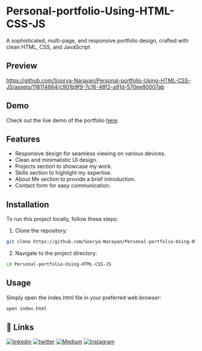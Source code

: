 
# Personal-portfolio-Using-HTML-CSS-JS


A sophisticated, multi-page, and responsive portfolio design, crafted with clean HTML, CSS, and JavaScript

## Preview

https://github.com/Soorya-Narayan/Personal-portfolio-Using-HTML-CSS-JS/assets/118114664/c901b9f9-7c16-48f2-a91d-570ee80007ab
## Demo


Check out the live demo of the portfolio [here](https://sooryeah.netlify.app/).
## Features

- Responsive design for seamless viewing on various devices.
- Clean and minimalistic UI design.
- Projects section to showcase my work.
- Skills section to highlight my expertise.
- About Me section to provide a brief introduction.
- Contact form for easy communication.


## Installation

To run this project locally, follow these steps:

1. Clone the repository:

```bash
git clone https://github.com/Soorya-Narayan/Personal-portfolio-Using-HTML-CSS-JS.git

```
2. Navigate to the project directory:
```bash
cd Personal-portfolio-Using-HTML-CSS-JS
```


## Usage

Simply open the index.html file in your preferred web browser:

```bash
open index.html

```


## 🔗 Links

[![linkedin](https://img.shields.io/badge/linkedin-0A66C2?style=for-the-badge&logo=linkedin&logoColor=white)](www.linkedin.com/in/sooryanarayan)
[![twitter](https://img.shields.io/badge/twitter-1DA1F2?style=for-the-badge&logo=twitter&logoColor=white)](https://x.com/knowsoorya)
[![Medium](https://img.shields.io/badge/Medium-12100E?style=for-the-badge&logo=medium&logoColor=white)](https://medium.com/@sooryah)
[![Instagram](https://img.shields.io/badge/Instagram-%23E4405F.svg?style=for-the-badge&logo=Instagram&logoColor=white)](https://www.instagram.com/sooryeahhh/)


